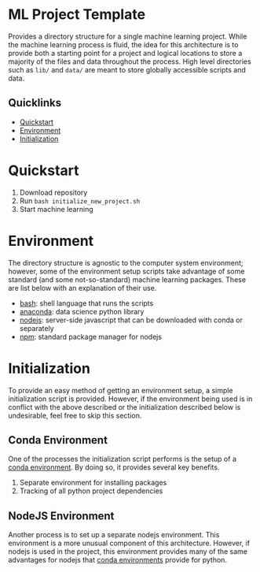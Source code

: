 # ML Project Template
Provides a directory structure for a single machine learning project.  While the machine learning process is fluid, the idea for this architecture is to provide both a starting point for a project and logical locations to store a majority of the files and data throughout the process.  High level directories such as `lib/` and `data/` are meant to store globally accessible scripts and data.  

## Quicklinks
* [Quickstart](#quickstart)
* [Environment](#environment)
* [Initialization](#initialization)


# Quickstart
1. Download repository
2. Run `bash initialize_new_project.sh`
3. Start machine learning


# Environment
The directory structure is agnostic to the computer system environment; however, some of the environment setup scripts take advantage of some standard (and some not-so-standard) machine learning packages.  These are list below with an explanation of their use.

* [bash](https://www.gnu.org/software/bash/):  shell language that runs the scripts
* [anaconda](https://www.anaconda.com/distribution/): data science python library
* [nodejs](https://nodejs.org/en/): server-side javascript that can be downloaded with conda or separately
* [npm](https://www.npmjs.com/): standard package manager for nodejs


# Initialization
To provide an easy method of getting an environment setup, a simple initialization script is provided.  However, if the environment being used is in conflict with the above described or the initialization described below is undesirable, feel free to skip this section.

## Conda Environment
One of the processes the initialization script performs is the setup of a [conda environment](https://docs.conda.io/projects/conda/en/latest/user-guide/tasks/manage-environments.html).  By doing so, it provides several key benefits.

1. Separate environment for installing packages
2. Tracking of all python project dependencies

## NodeJS Environment
Another process is to set up a separate nodejs environment.  This environment is a more unusual component of this architecture.  However, if nodejs is used in the project, this environment provides many of the same advantages for nodejs that [conda environments](#conda_environment) provide for python.

